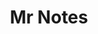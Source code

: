 ---
title: Mr Notes
tags: ['post']
tag: ['Backend']
img : /assets/images/python_login.webp
link : https://noto.li/Ksf9P0
---